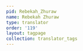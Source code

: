 ```yaml
---
pid: Rebekah_Zhuraw
name: Rebekah Zhuraw
type: translator
order: '119'
layout: tagpage
collection: translator_tags
---
```

